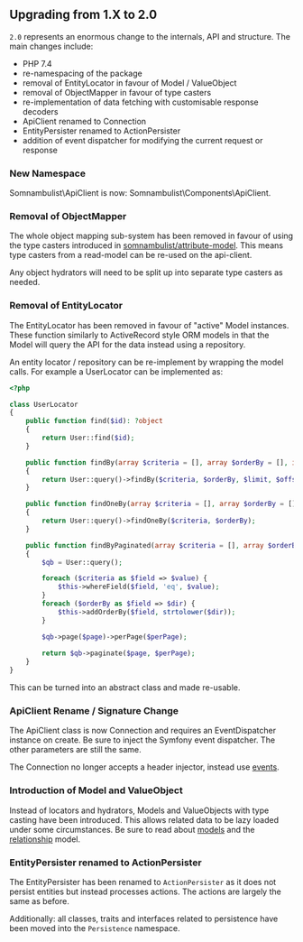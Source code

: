 
## Upgrading from 1.X to 2.0

`2.0` represents an enormous change to the internals, API and structure. The main
changes include:

 * PHP 7.4
 * re-namespacing of the package
 * removal of EntityLocator in favour of Model / ValueObject
 * removal of ObjectMapper in favour of type casters
 * re-implementation of data fetching with customisable response decoders
 * ApiClient renamed to Connection
 * EntityPersister renamed to ActionPersister
 * addition of event dispatcher for modifying the current request or response

### New Namespace

Somnambulist\ApiClient is now: Somnambulist\Components\ApiClient.

### Removal of ObjectMapper

The whole object mapping sub-system has been removed in favour of using the type casters
introduced in [somnambulist/attribute-model](https://github.com/somnambulist-tech/attribute-model).
This means type casters from a read-model can be re-used on the api-client.

Any object hydrators will need to be split up into separate type casters as needed.

### Removal of EntityLocator

The EntityLocator has been removed in favour of "active" Model instances. These function
similarly to ActiveRecord style ORM models in that the Model will query the API for the
data instead using a repository.

An entity locator / repository can be re-implement by wrapping the model calls. For example
a UserLocator can be implemented as:

```php
<?php

class UserLocator
{
    public function find($id): ?object
    {
        return User::find($id);
    }

    public function findBy(array $criteria = [], array $orderBy = [], int $limit = 30, int $offset = 0): ?object
    {
        return User::query()->findBy($criteria, $orderBy, $limit, $offset);
    }

    public function findOneBy(array $criteria = [], array $orderBy = []): ?object
    {
        return User::query()->findOneBy($criteria, $orderBy);
    }

    public function findByPaginated(array $criteria = [], array $orderBy = [], int $page = 1, int $perPage = 30): Pagerfanta
    {
        $qb = User::query();

        foreach ($criteria as $field => $value) {
            $this->whereField($field, 'eq', $value);
        }
        foreach ($orderBy as $field => $dir) {
            $this->addOrderBy($field, strtolower($dir));
        }

        $qb->page($page)->perPage($perPage);
    
        return $qb->paginate($page, $perPage);
    }
}
```

This can be turned into an abstract class and made re-usable.

### ApiClient Rename / Signature Change

The ApiClient class is now Connection and requires an EventDispatcher instance on create. Be
sure to inject the Symfony event dispatcher. The other parameters are still the same.

The Connection no longer accepts a header injector, instead use [events](connections.md).

### Introduction of Model and ValueObject

Instead of locators and hydrators, Models and ValueObjects with type casting have been
introduced. This allows related data to be lazy loaded under some circumstances.
Be sure to read about [models](models.md) and the [relationship](model_relationships.md) model.

### EntityPersister renamed to ActionPersister

The EntityPersister has been renamed to `ActionPersister` as it does not persist entities
but instead processes actions. The actions are largely the same as before.

Additionally: all classes, traits and interfaces related to persistence have been moved
into the `Persistence` namespace.
